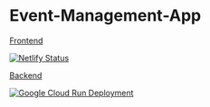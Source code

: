 # Event-Management-App

[Frontend](https://zen-goldwasser-eec9a3.netlify.app)

[![Netlify Status](https://api.netlify.com/api/v1/badges/cc3191eb-0970-4cce-9729-966d60b3be06/deploy-status)](https://app.netlify.com/sites/zen-goldwasser-eec9a3/deploys)

[Backend](https://eventify-2aknj4a4kq-el.a.run.app)

[![Google Cloud Run Deployment](https://github.com/aswinavofficial/Event-Management-App/actions/workflows/cloud-run-action.yaml/badge.svg)](https://github.com/aswinavofficial/Event-Management-App/actions/workflows/cloud-run-action.yaml)
